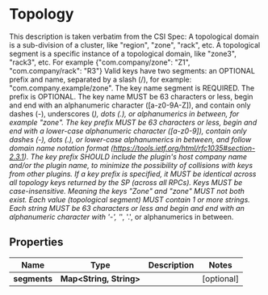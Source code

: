 

# Topology

This description is taken verbatim from the CSI Spec:  A topological domain is a sub-division of a cluster, like \"region\", \"zone\", \"rack\", etc. A topological segment is a specific instance of a topological domain, like \"zone3\", \"rack3\", etc. For example {\"com.company/zone\": \"Z1\", \"com.company/rack\": \"R3\"} Valid keys have two segments: an OPTIONAL prefix and name, separated by a slash (/), for example: \"com.company.example/zone\". The key name segment is REQUIRED. The prefix is OPTIONAL. The key name MUST be 63 characters or less, begin and end with an alphanumeric character ([a-z0-9A-Z]), and contain only dashes (-), underscores (_), dots (.), or alphanumerics in between, for example \"zone\". The key prefix MUST be 63 characters or less, begin and end with a lower-case alphanumeric character ([a-z0-9]), contain only dashes (-), dots (.), or lower-case alphanumerics in between, and follow domain name notation format (https://tools.ietf.org/html/rfc1035#section-2.3.1). The key prefix SHOULD include the plugin's host company name and/or the plugin name, to minimize the possibility of collisions with keys from other plugins. If a key prefix is specified, it MUST be identical across all topology keys returned by the SP (across all RPCs). Keys MUST be case-insensitive. Meaning the keys \"Zone\" and \"zone\" MUST not both exist. Each value (topological segment) MUST contain 1 or more strings. Each string MUST be 63 characters or less and begin and end with an alphanumeric character with '-', '_', '.', or alphanumerics in between.

## Properties

| Name | Type | Description | Notes |
|------------ | ------------- | ------------- | -------------|
|**segments** | **Map&lt;String, String&gt;** |  |  [optional] |



